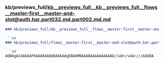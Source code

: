 ### kb/previews_full/kb__previews_full__kb__previews_full__flows__master-first__master-and-slot@auth.har.part032.md.part002.md.md

```md
### kb/previews_full/kb__previews_full__flows__master-first__master-and-slot@auth.har.part032.md.part002.md

```md
### kb/previews_full/flows__master-first__master-and-slot@auth.har.part032.md (part 002)

```md
AQBAgACAAEAAP8AAAEAAQABAAEAAgEBAAMBAAABAAAAAAAAAAD//wD+/v4A////AAEBA
```

```

```

```
